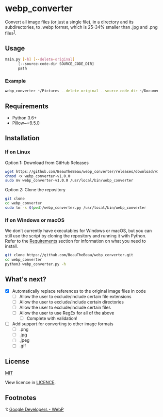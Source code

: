 # webp_converter

Convert all image files (or just a single file), in a directory and its subdirectories, to .webp format, which is 25-34%
smaller than .jpg and .png files<sup>[1](#footnote1)</sup>.

## Usage

```bash
main.py [-h] [--delete-original]
      [--source-code-dir SOURCE_CODE_DIR]
      path
```

### Example

```bash
webp_converter ~/Pictures --delete-original --source-code-dir ~/Documents/Projects
```

## Requirements

- Python 3.6+
- Pillow~=9.5.0

## Installation

### If on Linux

Option 1: Download from GitHub Releases

```bash
wget https://github.com/BeauTheBeau/webp_converter/releases/download/v1.0.0/webp_converter-v1.0.0
chmod +x webp_converter-v1.0.0
sudo mv webp_converter-v1.0.0 /usr/local/bin/webp_converter
```

Option 2: Clone the repository

```bash
git clone
cd webp_converter
sudo ln -s $(pwd)/webp_converter.py /usr/local/bin/webp_converter 
```

### If on Windows or macOS

We don't currently have executables for Windows or macOS, but you can still use the script by cloning the repository and
running it with Python. Refer to the [Requirements](#requirements) section for information on what you need to install.

```bash 
git clone https://github.com/BeauTheBeau/webp_converter.git
cd webp_converter
python3 webp_converter.py -h
```


## What's next?

- [X] Automatically replace references to the original image files in code
    - [ ] Allow the user to exclude/include certain file extensions
    - [ ] Allow the user to exclude/include certain directories
    - [ ] Allow the user to exclude/include certain files
    - [ ] Allow the user to use RegEx for all of the above
        - [ ] Complete with validation!

- [ ] Add support for converting to other image formats
    - [ ] .png
    - [ ] .jpg
    - [ ] .jpeg
    - [ ] .gif

## License

[MIT](https://choosealicense.com/licenses/mit/)

View licence in [LICENCE](LICENSE).

## Footnotes

<a id="footnote1" name="footnote1">1</a>: [Google Developers - WebP](https://developers.google.com/speed/webp)


